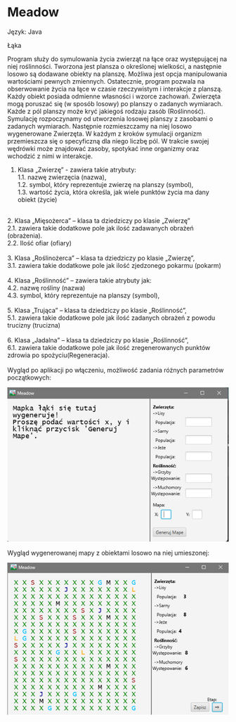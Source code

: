 # Meadow
Język: Java

Łąka

Program służy do symulowania życia zwierząt na łące oraz występującej na niej roślinności. Tworzona jest plansza o określonej wielkości, a następnie losowo są dodawane obiekty na planszę. Możliwa jest opcja manipulowania wartościami pewnych zmiennych. Ostatecznie, program pozwala na obserwowanie życia na łące w czasie rzeczywistym i interakcje z planszą. Każdy obiekt posiada odmienne własności i wzorce zachowań.  Zwierzęta mogą poruszać się (w sposób losowy) po planszy o zadanych wymiarach. Każde z pól planszy może kryć jakiegoś rodzaju zasób (Roślinność). Symulację rozpoczynamy od utworzenia losowej planszy z zasobami o zadanych wymiarach. Następnie rozmieszczamy na niej losowo wygenerowane Zwierzęta. W każdym z kroków symulacji organizm przemieszcza się o specyficzną dla niego liczbę pól. W trakcie swojej wędrówki może znajdować zasoby, spotykać inne organizmy oraz wchodzić z nimi w interakcje.<br />

1. Klasa „Zwierzę” - zawiera takie atrybuty: <br />
1.1. nazwę zwierzęcia (nazwa), <br />
1.2. symbol, który reprezentuje zwierzę na planszy (symbol),<br />
1.3. wartość życia, która określa, jak wiele punktów życia ma dany obiekt (życie)<br />
<br />
2. Klasa „Mięsożerca” – klasa ta dziedziczy po klasie „Zwierzę”<br />
2.1.  zawiera takie dodatkowe pole jak ilość zadawanych obrażeń (obrażenia).<br />
2.2. Ilość ofiar (ofiary)<br />
<br />
3. Klasa „Roślinożerca” – klasa ta dziedziczy po klasie „Zwierzę”, <br />
3.1. zawiera takie dodatkowe pole jak ilość zjedzonego pokarmu (pokarm)<br />
<br />
4. Klasa „Roślinność” – zawiera takie atrybuty jak:<br />
4.2. nazwę rośliny (nazwa)<br />
4.3. symbol, który reprezentuje na planszy (symbol),<br />
<br />
5. Klasa „Trująca” – klasa ta dziedziczy po klasie „Roślinność”,<br />
5.1. zawiera takie dodatkowe pole jak ilość zadanych obrażeń z powodu trucizny (trucizna)<br />
<br />
6. Klasa „Jadalna” – klasa ta dziedziczy po klasie „Roślinność”,<br />
6.1. zawiera takie dodatkowe pole jak ilość zregenerowanych punktów zdrowia po spożyciu(Regeneracja).<br />
<br />
Wygląd po aplikacji po włączeniu, możliwość zadania różnych parametrów początkowych:<br />

![Screenshot](Meadowekran.png)<br />

Wygląd wygenerowanej mapy z obiektami losowo na niej umieszonej:<br />

![Screenshot](Meadowmapa.png)<br />

